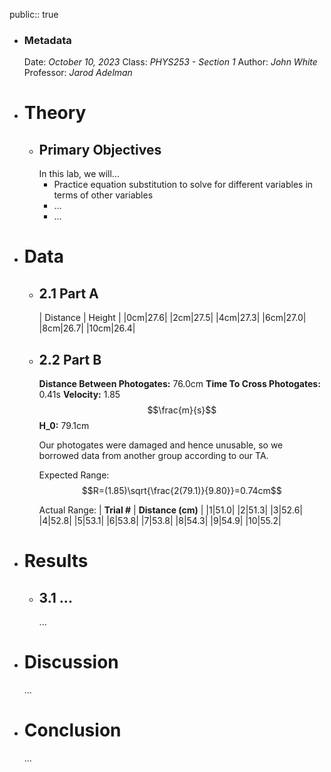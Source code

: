 public:: true

- ### Metadata
  Date: *October 10, 2023*
  Class: *PHYS253 - Section 1*
  Author: *John White*
  Professor: *Jarod Adelman*
- # Theory
	- ## Primary Objectives
	  In this lab, we will...
	  * Practice equation substitution to solve for different variables in terms of other variables
	  * ...
	  * ...
- # Data
	- ## 2.1 Part A
	  | Distance | Height |
	  |0cm|27.6|
	  |2cm|27.5|
	  |4cm|27.3|
	  |6cm|27.0|
	  |8cm|26.7|
	  |10cm|26.4|
	- ## 2.2 Part B
	  **Distance Between Photogates:** 76.0cm
	  **Time To Cross Photogates:** 0.41s
	  **Velocity:** 1.85 $$\frac{m}{s}$$
	  **H_0:** 79.1cm
	  
	  Our photogates were damaged and hence unusable, so we borrowed data from another group according to our TA.
	  
	  Expected Range: $$R=(1.85)\sqrt{\frac{2(79.1)}{9.80}}=0.74cm$$
	  
	  Actual Range:
	  | **Trial #** | **Distance (cm)** |
	  |1|51.0|
	  |2|51.3|
	  |3|52.6|
	  |4|52.8|
	  |5|53.1|
	  |6|53.8|
	  |7|53.8|
	  |8|54.3|
	  |9|54.9|
	  |10|55.2|
- # Results
	- ## 3.1 ...
	  ...
- # Discussion
  ...
- # Conclusion
  ...
